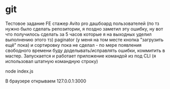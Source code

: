 # git
Тестовое задание FE стажер Avito pro дашбоард пользователей (по тз нужно было сделать репозитории, я поздно заметил эту ошибку, ну вот что получилось сделать за 5 часов которые я на выходных уделил выполнению этого тз)
paginator (у меня на том месте кнопка "загрузить ещё" пока) и сортировку пока не сделал - по мере появления свободного времени буду доделывать/исправлять ошибки, коммитить в мастер.
Запускается и работает приложение командой из под CLI (я использовал штатную командную строку)

node index.js

В браузере открываем 127.0.0.1:3000

